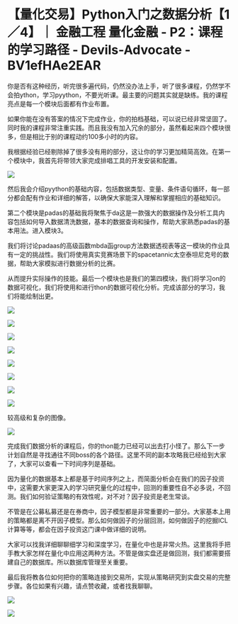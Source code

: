 # 【量化交易】Python入门之数据分析【1／4】｜ 金融工程 量化金融 - P2：课程的学习路径 - Devils-Advocate - BV1efHAe2EAR

你是否有这种经历，听完很多遍代码，仍然没办法上手，听了很多课程，仍然学不会拍ython，学习pyython，不要光听课。最主要的问题其实就是缺练。我的课程亮点是每一个模块后面都有作业布置。

如果你能在没有答案的情况下完成作业，你的拍档基础，可以说已经非常坚固了。同时我的课程非常注重实践。而且我没有加入冗余的部分，虽然看起来四个模块很多，但是相比于别的课程动约100多小时的内容。

我根据经验已经剔除掉了很多没有用的部分，这让你的学习更加精简高效。在第一个模块中，我首先将带领大家完成排唱工具的开发安装和配置。



![](img/94ab626565341bfbca0ddf4cec1803d3_1.png)

然后我会介绍pyython的基础内容，包括数据类型、变量、条件语句循环，每一部分都会配有作业和详细的解答，以确保大家能深入理解和掌握相应的基础知识。

第二个模块是padas的基础我将聚焦于da这是一款强大的数据操作及分析工具内容包括如何导入数据清洗数据，基本的数据查询和操作，帮助大家熟悉padas的基本用法。进入模块3。

我们将讨论padaas的高级函数mbda函group方法数据透视表等这一模块的作业具有一定的挑战性。我们将使用真实竞赛场景下的spacetannic太空泰坦尼克号的数据，帮助大家模拟进行数据分析的比赛。

从而提升实际操作的技能。最后一个模块也是我们的第四模块，我们将学习on的数据可视化，我们将使用和进行thon的数据可视化分析。完成该部分的学习，我们将能绘制出更。



![](img/94ab626565341bfbca0ddf4cec1803d3_3.png)

![](img/94ab626565341bfbca0ddf4cec1803d3_4.png)

![](img/94ab626565341bfbca0ddf4cec1803d3_5.png)

![](img/94ab626565341bfbca0ddf4cec1803d3_6.png)

![](img/94ab626565341bfbca0ddf4cec1803d3_7.png)

![](img/94ab626565341bfbca0ddf4cec1803d3_8.png)

![](img/94ab626565341bfbca0ddf4cec1803d3_9.png)

![](img/94ab626565341bfbca0ddf4cec1803d3_10.png)

较高级和复杂的图像。

![](img/94ab626565341bfbca0ddf4cec1803d3_12.png)

完成我们数据分析的课程后，你的thon能力已经可以出去打小怪了。那么下一步计划自然是寻找通往不同boss的各个路径。这里不同的副本攻略我已经给到大家了，大家可以查看一下时间序列是基础。

因为量化的数据基本上都是基于时间序列之上，而简面分析会在我们的因子投资中，这需要大家更深入的学习研究量化的过程中，回测的重要性自不必多说，不回测。我们如何验证策略的有效性呢，对不对？因子投资是老生常谈。

不管是在公募私募还是在券商中，因子模型都是非常重要的一部分。大家基本上用的策略都是离不开因子模型。那么如何做因子的分层回测，如何做因子的挖掘ICL计算等等，都会在因子投资这门课中做详细的说明。

大家可以找我详细聊聊细学习和深度学习，在量化中也是非常火热。这里我将手把手教大家怎样在量化中应用这两种方法。不管是做实盘还是做回测，我们都需要搭建自己的数据库。所以数据库管理至关重要。

最后我将教各位如何把你的策略连接到交易所，实现从策略研究到实盘交易的完整步骤。各位如果有兴趣，请点赞收藏，或者找我聊聊。



![](img/94ab626565341bfbca0ddf4cec1803d3_14.png)

![](img/94ab626565341bfbca0ddf4cec1803d3_15.png)